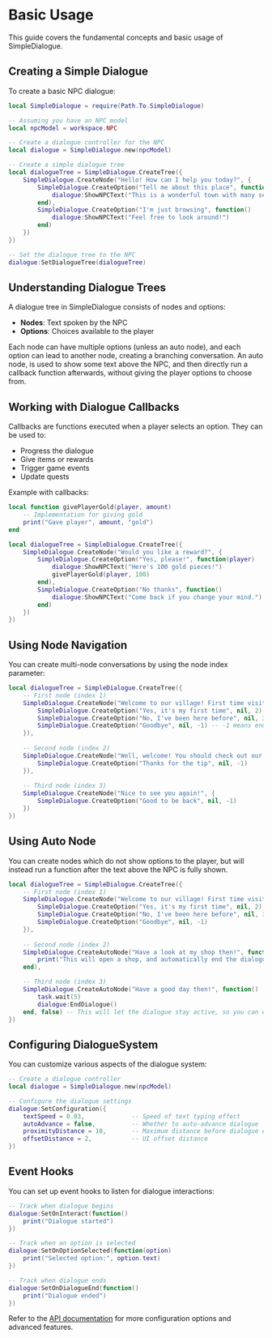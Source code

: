 # Basic Usage

This guide covers the fundamental concepts and basic usage of SimpleDialogue.

## Creating a Simple Dialogue

To create a basic NPC dialogue:

```lua
local SimpleDialogue = require(Path.To.SimpleDialogue)

-- Assuming you have an NPC model
local npcModel = workspace.NPC

-- Create a dialogue controller for the NPC
local dialogue = SimpleDialogue.new(npcModel)

-- Create a simple dialogue tree
local dialogueTree = SimpleDialogue.CreateTree({
    SimpleDialogue.CreateNode("Hello! How can I help you today?", {
        SimpleDialogue.CreateOption("Tell me about this place", function()
            dialogue:ShowNPCText("This is a wonderful town with many secrets to discover!")
        end),
        SimpleDialogue.CreateOption("I'm just browsing", function()
            dialogue:ShowNPCText("Feel free to look around!")
        end)
    })
})

-- Set the dialogue tree to the NPC
dialogue:SetDialogueTree(dialogueTree)
```

## Understanding Dialogue Trees

A dialogue tree in SimpleDialogue consists of nodes and options:

- **Nodes**: Text spoken by the NPC
- **Options**: Choices available to the player

Each node can have multiple options (unless an auto node), and each option can lead to another node, creating a branching conversation.
An auto node, is used to show some text above the NPC, and then directly run a callback function afterwards, without giving the player options to choose from.

## Working with Dialogue Callbacks

Callbacks are functions executed when a player selects an option. They can be used to:

- Progress the dialogue
- Give items or rewards
- Trigger game events
- Update quests

Example with callbacks:

```lua
local function givePlayerGold(player, amount)
    -- Implementation for giving gold
    print("Gave player", amount, "gold")
end

local dialogueTree = SimpleDialogue.CreateTree({
    SimpleDialogue.CreateNode("Would you like a reward?", {
        SimpleDialogue.CreateOption("Yes, please!", function(player)
            dialogue:ShowNPCText("Here's 100 gold pieces!")
            givePlayerGold(player, 100)
        end),
        SimpleDialogue.CreateOption("No thanks", function()
            dialogue:ShowNPCText("Come back if you change your mind.")
        end)
    })
})
```

## Using Node Navigation

You can create multi-node conversations by using the node index parameter:

```lua
local dialogueTree = SimpleDialogue.CreateTree({
    -- First node (index 1)
    SimpleDialogue.CreateNode("Welcome to our village! First time visiting?", {
        SimpleDialogue.CreateOption("Yes, it's my first time", nil, 2), -- Go to node at index 2
        SimpleDialogue.CreateOption("No, I've been here before", nil, 3), -- Go to node at index 3
        SimpleDialogue.CreateOption("Goodbye", nil, -1) -- -1 means end dialogue
    }),
    
    -- Second node (index 2)
    SimpleDialogue.CreateNode("Well, welcome! You should check out our marketplace.", {
        SimpleDialogue.CreateOption("Thanks for the tip", nil, -1)
    }),
    
    -- Third node (index 3)
    SimpleDialogue.CreateNode("Nice to see you again!", {
        SimpleDialogue.CreateOption("Good to be back", nil, -1)
    })
})
```

## Using Auto Node

You can create nodes which do not show options to the player, but will instead run a function after the text above the NPC is fully shown.

```lua
local dialogueTree = SimpleDialogue.CreateTree({
    -- First node (index 1)
    SimpleDialogue.CreateNode("Welcome to our village! First time visiting?", {
        SimpleDialogue.CreateOption("Yes, it's my first time", nil, 2),
        SimpleDialogue.CreateOption("No, I've been here before", nil, 3),
        SimpleDialogue.CreateOption("Goodbye", nil, -1)
    }),
    
    -- Second node (index 2)
    SimpleDialogue.CreateAutoNode("Have a look at my shop then!", function()
        print("This will open a shop, and automatically end the dialogue after the callback has been run.")
    end),

    -- Third node (index 3)
    SimpleDialogue.CreateAutoNode("Have a good day then!", function()
        task.wait(5)
        dialogue:EndDialogue()
    end, false) -- This will let the dialogue stay active, so you can end the dialogue yourself.
})
```

## Configuring DialogueSystem

You can customize various aspects of the dialogue system:

```lua
-- Create a dialogue controller
local dialogue = SimpleDialogue.new(npcModel)

-- Configure the dialogue settings
dialogue:SetConfiguration({
    textSpeed = 0.03,             -- Speed of text typing effect
    autoAdvance = false,          -- Whether to auto-advance dialogue
    proximityDistance = 10,       -- Maximum distance before dialogue ends
    offsetDistance = 2,           -- UI offset distance
})
```

## Event Hooks

You can set up event hooks to listen for dialogue interactions:

```lua
-- Track when dialogue begins
dialogue:SetOnInteract(function()
    print("Dialogue started")
})

-- Track when an option is selected
dialogue:SetOnOptionSelected(function(option)
    print("Selected option:", option.text)
})

-- Track when dialogue ends
dialogue:SetOnDialogueEnd(function()
    print("Dialogue ended")
})
```

Refer to the [API documentation](../api/core.md) for more configuration options and advanced features.